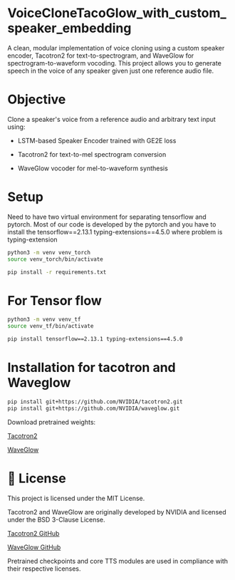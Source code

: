 # VoiceCloneTacoGlow_with_custom_speaker_embedding

A clean, modular implementation of voice cloning using a custom speaker encoder, Tacotron2 for text-to-spectrogram, and WaveGlow for spectrogram-to-waveform vocoding. This project allows you to generate speech in the voice of any speaker given just one reference audio file.

# Objective

Clone a speaker's voice from a reference audio and arbitrary text input using:

* LSTM-based Speaker Encoder trained with GE2E loss

* Tacotron2 for text-to-mel spectrogram conversion

* WaveGlow vocoder for mel-to-waveform synthesis

# Setup

Need to have two virtual environment for separating tensorflow and pytorch. Most of our code is developed by the pytorch and you have to install the tensorflow==2.13.1 typing-extensions==4.5.0 where problem is typing-extension 

```bash
python3 -m venv venv_torch
source venv_torch/bin/activate

pip install -r requirements.txt
```
# For Tensor flow
```bash
python3 -m venv venv_tf
source venv_tf/bin/activate

pip install tensorflow==2.13.1 typing-extensions==4.5.0
```

# Installation for tacotron and Waveglow
```bash
pip install git+https://github.com/NVIDIA/tacotron2.git
pip install git+https://github.com/NVIDIA/waveglow.git
```
Download pretrained weights:

[Tacotron2](https://colab.research.google.com/drive/1VAuIqEAnrmCig3Edt5zFgQdckY9TDi3N#scrollTo=MN72YKKvb8pM)

[WaveGlow](https://colab.research.google.com/drive/1VAuIqEAnrmCig3Edt5zFgQdckY9TDi3N#scrollTo=MN72YKKvb8pM)

# 📜 License

This project is licensed under the MIT License.

Tacotron2 and WaveGlow are originally developed by NVIDIA and licensed under the BSD 3-Clause License.

[Tacotron2 GitHub](https://github.com/NVIDIA/tacotron2)

[WaveGlow GitHub](https://github.com/NVIDIA/tacotron2)

Pretrained checkpoints and core TTS modules are used in compliance with their respective licenses.
